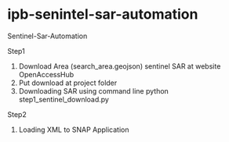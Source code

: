 # ipb-senintel-sar-automation
Sentinel-Sar-Automation

Step1
1. Download Area (search_area.geojson) sentinel SAR at website OpenAccessHub
2. Put download at project folder
3. Downloading SAR using command line
   python step1_sentinel_download.py

Step2
1. Loading XML to SNAP Application